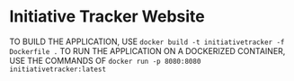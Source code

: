 # Initiative Tracker Website
TO BUILD THE APPLICATION, USE `docker build -t initiativetracker -f Dockerfile .`
TO RUN THE APPLICATION ON A DOCKERIZED CONTAINER, USE THE COMMANDS OF `docker run -p 8080:8080 initiativetracker:latest`